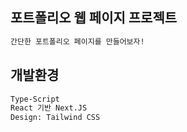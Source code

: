 ## 포트폴리오 웹 페이지 프로젝트

```bash
간단한 포트폴리오 페이지를 만들어보자!
```

## 개발환경

```bash
Type-Script
React 기반 Next.JS
Design: Tailwind CSS
```